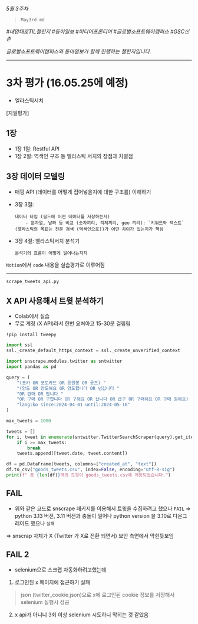 *5월 3주차*

> `May3rd.md`

_#내맘대로TIL챌린지 #동아일보 #미디어프론티어 #글로벌소프트웨어캠퍼스 #GSC신촌_

_글로벌소프트웨어캠퍼스와 동아일보가 함께 진행하는 챌린지입니다._


---
# 3차 평가 (16.05.25에 예정)
- 엘라스틱서치

[지필평가]
## 1장
- 1장 1절: Restful API
- 1장 2절: 역색인 구조 등 엘라스틱 서치의 장점과 차별점

## 3장 데이터 모델링
- 매핑 API (데이터를 어떻게 집어넣을지에 대한 구조를) 이해하기
- 3장 3절: 

    ```
    데이터 타입 (필드에 어떤 데이터를 저장하는지)
        - 문자열, 날짜 등 비교 (숫자끼리, 객체끼리, geo 끼리): `키워드와 텍스트` (엘라스틱의 목표는 전문 검색 (역색인으로))가 어떤 차이가 있는지가 핵심
    ```
- 3장 4절: 엘라스틱서치 분석기 

    ```
    분석기의 흐름이 어떻게 일어나는지지
    ```

`Notion`에서 `code` 내용을 실습평가로 이루어짐

---
`scrape_tweets_api.py`
## X API 사용해서 트윗 분석하기

- Colab에서 실습
- 무료 계정 (X API)라서 한번 요처아고 15-30분 걸림림

```
!pip install tweepy
```

```python
import ssl
ssl._create_default_https_context = ssl._create_unverified_context

import snscrape.modules.twitter as sntwitter
import pandas as pd

query = (
    "(포카 OR 포토카드 OR 응원봉 OR 굿즈) "
    "(양도 OR 양도해요 OR 양도합니다 OR 넘깁니다 "
    "OR 판매 OR 팝니다 "
    "OR 구매 OR 구합니다 OR 구해요 OR 삽니다 OR 급구 OR 구매해요 OR 구매 원해요) "
    "lang:ko since:2024-04-01 until:2024-05-10"
)

max_tweets = 1000

tweets = []
for i, tweet in enumerate(sntwitter.TwitterSearchScraper(query).get_items()):
    if i >= max_tweets:
        break
    tweets.append([tweet.date, tweet.content])

df = pd.DataFrame(tweets, columns=["created_at", "text"])
df.to_csv("goods_tweets.csv", index=False, encoding="utf-8-sig")
print(f" 총 {len(df)}개의 트윗이 goods_tweets.csv에 저장되었습니다.")

```
## FAIL 
- 위와 같은 코드로 snscrape 패키지를 이용해서 트윗을 수집하려고 했으나 `FAIL`
=> python 3.13 버전, 3.11 버전과 충돌이 일어나 python version 을 3.10로 다운그레이드 했으나 
`실패`

=> snscrap 자체가 X (Twitter 가 X로 전환 되면서) 보안 측면에서 막힌듯보임

## FAIL 2
- selenium으로 스크랩 자동화하려고했는데
1. 로그인된 x 페이지에 접근하기 실패
> json (twitter_cookie.json)으로 x에 로그인된 cookie 정보를 저장해서 selenium 실행시 성공
2. x api가 아니니 3회 이상 selenium 시도하니 막히는 것 같았음 
